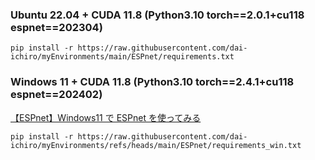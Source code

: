 ### Ubuntu 22.04 + CUDA 11.8 (Python3.10  torch==2.0.1+cu118  espnet==202304)
~~~
pip install -r https://raw.githubusercontent.com/dai-ichiro/myEnvironments/main/ESPnet/requirements.txt
~~~
### Windows 11 + CUDA 11.8 (Python3.10  torch==2.4.1+cu118  espnet==202402)
[【ESPnet】Windows11 で ESPnet を使ってみる](https://touch-sp.hatenablog.com/entry/2024/10/25/131653)
~~~
pip install -r https://raw.githubusercontent.com/dai-ichiro/myEnvironments/refs/heads/main/ESPnet/requirements_win.txt
~~~
